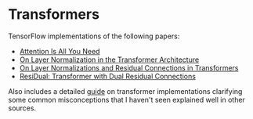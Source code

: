# Transformers

TensorFlow implementations of the following papers:
- [Attention Is All You Need](https://arxiv.org/pdf/1706.03762)
- [On Layer Normalization in the Transformer Architecture](https://arxiv.org/pdf/2002.04745)
- [On Layer Normalizations and Residual Connections in Transformers](https://arxiv.org/pdf/2206.00330v1)
- [ResiDual: Transformer with Dual Residual Connections](https://arxiv.org/pdf/2304.14802)

Also includes a detailed [guide](https://github.com/kcbhatraju/transformers/blob/main/Transformer%20Details.pdf) on transformer implementations clarifying some common misconceptions that I haven't seen explained well in other sources.
